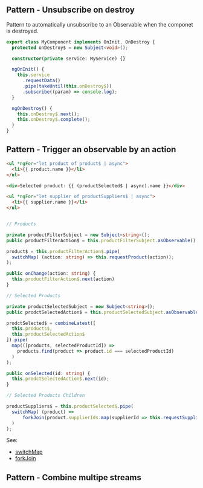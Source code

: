 
## Pattern - Unsubscribe on destroy

Pattern to automatically unsubscribe to an Observable when the componet is destroyed.

```typescript
export class MyComponent implements OnInit, OnDestroy {
  protected onDestroy$ = new Subject<void>();

  constructor(private service: MyService) {}

  ngOnInit() {
    this.service
      .requestData()
      .pipe(takeUntil(this.onDestroy$))
      .subscribe((param) => console.log);
  }

  ngOnDestroy() {
    this.onDestroy$.next();
    this.onDestroy$.complete();
  }
}
```

## Pattern - Trigger an observable by an action

```html
<ul *ngFor="let product of product$ | async">
  <li>{{ product.name }}</li>
</ul>

<div>Selected product: {{ (productSelected$ | async).name }}</div>

<ul *ngFor="let supplier of productSuppliers$ | async">
  <li>{{ supplier.name }}</li>
</ul>
```

```typescript

// Products

private productFilterSubject = new Subject<string>();
public productFilterAction$ = this.productFilterSubject.asObservable();

product$ = this.productFilterAction$.pipe(
  switchMap( (action: string) => this.requestProduct(action));
);

public onChange(action: string) {
  this.productFilterAction$.next(action)
}

// Selected Products

private productSelectedSubject = new Subject<string>();
public prodctSelectedAction$ = this.productSelectedSubject.asObservable();

prodctSelected$ = combineLatest([
  this.products$,
  this.productSelectedAction$
]).pipe(
  map(([products, selectedProductId]) =>
    products.find(product => product.id === selectedProductId)
  )
);

public onSelected(id: string) {
  this.prodctSelectedAction$.next(id);
}

// Selected Products Children

productSuppliers$ = this.productSelected$.pipe(
  switchMap( (product) =>
      forkJoin(product.supplierIds.map(supplierId => this.requestSupplier(supplierId)))
  )
);

```

See:

- [switchMap](./rxjs.md#switchmap)
- [forkJoin](./rxjs.md#forkjoin)

## Pattern - Combine multipe streams
